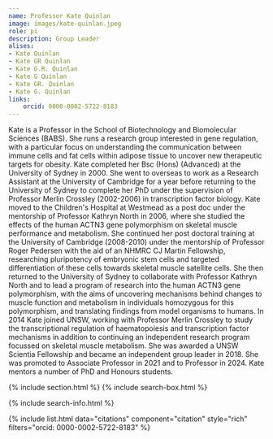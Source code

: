 ```yaml
---
name: Professor Kate Quinlan    
image: images/kate-quinlan.jpeg
role: pi
description: Group Leader
alises:
- Kate Quinlan
- Kate GR Quinlan
- Kate G.R. Quinlan
- Kate G Quinlan
- Kate GR. Quinlan
- Kate G. Quinlan
links:
    orcid: 0000-0002-5722-8183
---
```


Kate is a Professor in the School of Biotechnology and Biomolecular Sciences (BABS).  She runs a research group interested in gene regulation, with a particular focus on understanding the communication between immune cells and fat cells within adipose tissue to uncover new therapeutic targets for obesity.  Kate completed her Bsc (Hons) (Advanced) at the University of Sydney in 2000.  She went to overseas to work as a Research Assistant at the University of Cambridge for a year before returning to the University of Sydney to complete her PhD under the supervision of Professor Merlin Crossley (2002-2006) in transcription factor biology.  Kate moved to the Children's Hospital at Westmead as a post doc under the mentorship of Professor Kathryn North in 2006, where she studied the effects of the human ACTN3 gene polymorphism on skeletal muscle performance and metabolism.  She continued her post doctoral training at the University of Cambridge (2008-2010) under the mentorship of Professor Roger Pedersen with the aid of an NHMRC CJ Martin Fellowship, researching pluripotency of embryonic stem cells and targeted differentiation of these cells towards skeletal muscle satellite cells.  She then returned to the University of Sydney to collaborate with Professor Kathryn North and to lead a program of research into the human ACTN3 gene polymorphism, with the aims of uncovering mechanisms behind changes to muscle function and metabolism in individuals homozygous for this polymorphism, and translating findings from model organisms to humans.  In 2014 Kate joined UNSW, working with Professor Merlin Crossley to study the transcriptional regulation of haematopoiesis and transcription factor mechanisms in addition to continuing an independent research program focussed on skeletal muscle metabolism.  She was awarded a UNSW Scientia Fellowship and became an independent group leader in 2018.  She was promoted to Associate Professor in 2021 and to Professor in 2024.  Kate mentors a number of PhD and Honours students.

{% include section.html %}
{% include search-box.html %}

{% include search-info.html %}

{% include list.html data="citations" component="citation" style="rich" filters="orcid: 0000-0002-5722-8183" %}